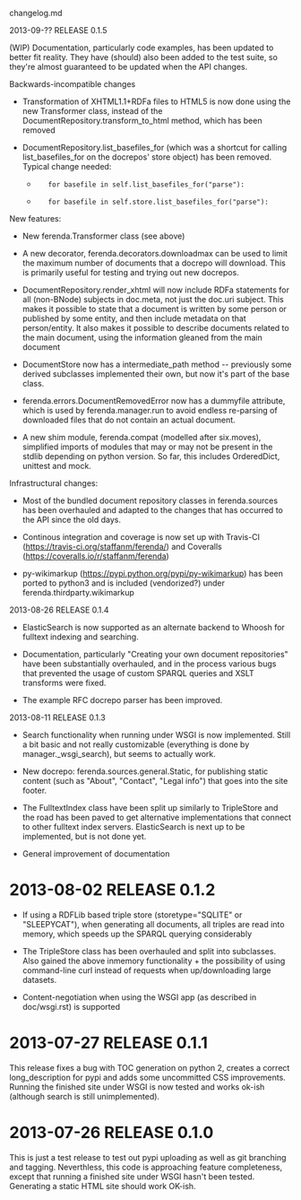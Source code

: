 changelog.md

2013-09-?? RELEASE 0.1.5

(WIP) Documentation, particularly code examples, has been updated to
better fit reality. They have (should) also been added to the test
suite, so they're almost guaranteed to be updated when the API
changes.

Backwards-incompatible changes

* Transformation of XHTML1.1+RDFa files to HTML5 is now done
  using the new Transformer class, instead of the
  DocumentRepository.transform_to_html method, which has been removed

* DocumentRepository.list_basefiles_for (which was a shortcut for
  calling list_basefiles_for on the docrepos' store object) has been
  removed. Typical change needed:

  -        for basefile in self.list_basefiles_for("parse"):
  +        for basefile in self.store.list_basefiles_for("parse"):

New features:

* New ferenda.Transformer class (see above)

* A new decorator, ferenda.decorators.downloadmax can be used to limit
  the maximum number of documents that a docrepo will download. This
  is primarily useful for testing and trying out new docrepos.

* DocumentRepository.render_xhtml will now include RDFa statements for
  all (non-BNode) subjects in doc.meta, not just the doc.uri
  subject. This makes it possible to state that a document is written
  by some person or published by some entity, and then include
  metadata on that person/entity. It also makes it possible to
  describe documents related to the main document, using the
  information gleaned from the main document

* DocumentStore now has a intermediate_path method -- previously some
  derived subclasses implemented their own, but now it's part of the
  base class.

* ferenda.errors.DocumentRemovedError now has a dummyfile attribute,
  which is used by ferenda.manager.run to avoid endless re-parsing of
  downloaded files that do not contain an actual document.

* A new shim module, ferenda.compat (modelled after six.moves),
  simplified imports of modules that may or may not be present in the
  stdlib depending on python version. So far, this includes
  OrderedDict, unittest and mock.

Infrastructural changes:

* Most of the bundled document repository classes in ferenda.sources
  has been overhauled and adapted to the changes that has occurred to
  the API since the old days.

* Continous integration and coverage is now set up with Travis-CI
  (https://travis-ci.org/staffanm/ferenda/) and Coveralls
  (https://coveralls.io/r/staffanm/ferenda)

* py-wikimarkup (https://pypi.python.org/pypi/py-wikimarkup) has been
  ported to python3 and is included (vendorized?)  under
  ferenda.thirdparty.wikimarkup


2013-08-26 RELEASE 0.1.4

* ElasticSearch is now supported as an alternate backend to Whoosh for
  fulltext indexing and searching.

* Documentation, particularly "Creating your own document
  repositories" have been substantially overhauled, and in the process
  various bugs that prevented the usage of custom SPARQL queries and
  XSLT transforms were fixed.

* The example RFC docrepo parser has been improved.


2013-08-11 RELEASE 0.1.3

* Search functionality when running under WSGI is now
  implemented. Still a bit basic and not really customizable
  (everything is done by manager._wsgi_search), but seems to actually
  work.

* New docrepo: ferenda.sources.general.Static, for publishing static
  content (such as "About", "Contact", "Legal info") that goes into
  the site footer.

* The FulltextIndex class have been split up similarly to TripleStore
  and the road has been paved to get alternative implementations that
  connect to other fulltext index servers. ElasticSearch is next up to
  be implemented, but is not done yet.
  
* General improvement of documentation

2013-08-02 RELEASE 0.1.2
========================

* If using a RDFLib based triple store (storetype="SQLITE" or
  "SLEEPYCAT"), when generating all documents, all triples are read
  into memory, which speeds up the SPARQL querying considerably

* The TripleStore class has been overhauled and split into
  subclasses. Also gained the above inmemory functionality + the
  possibility of using command-line curl instead of requests when
  up/downloading large datasets.

* Content-negotiation when using the WSGI app (as described in
  doc/wsgi.rst) is supported

2013-07-27 RELEASE 0.1.1
========================

This release fixes a bug with TOC generation on python 2, creates a
correct long_description for pypi and adds some uncommitted CSS
improvements. Running the finished site under WSGI is now tested and
works ok-ish (although search is still unimplemented).

2013-07-26 RELEASE 0.1.0
========================

This is just a test release to test out pypi uploading as well as git
branching and tagging. Neverthless, this code is approaching feature
completeness, except that running a finished site under WSGI hasn't
been tested. Generating a static HTML site should work OK-ish.
